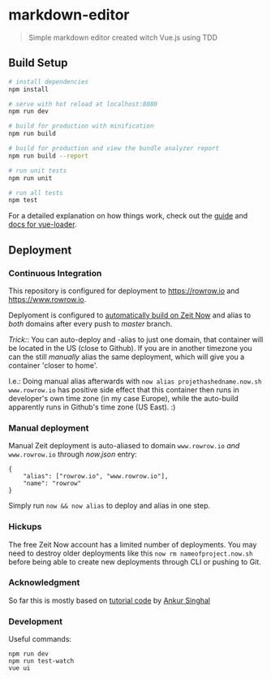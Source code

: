 # markdown-editor

> Simple markdown editor created witch Vue.js using TDD

## Build Setup

``` bash
# install dependencies
npm install

# serve with hot reload at localhost:8080
npm run dev

# build for production with minification
npm run build

# build for production and view the bundle analyzer report
npm run build --report

# run unit tests
npm run unit

# run all tests
npm test
```

For a detailed explanation on how things work, check out the [guide](http://vuejs-templates.github.io/webpack/) and [docs for vue-loader](http://vuejs.github.io/vue-loader).


## Deployment

### Continuous Integration

This repository is configured for deployment to https://rowrow.io and https://www.rowrow.io.

Deplyoment is configured to [automatically build on Zeit Now](https://zeit.co/docs/integrations/now-for-github) and alias to _both_ domains after every push to _master_ branch.

_Trick:_: You can auto-deploy and -alias to just one domain, that container will be located in the US (close to Github). If you are in another timezone you can the still _manually_ alias the same deployment, which will give you a container 'closer to home'.

I.e.: Doing manual alias afterwards with ```now alias projethashedname.now.sh www.rowrow.io``` has positive side effect that this container then runs in developer's own time zone (in my case Europe), while the auto-build apparently runs in Github's time zone (US East). :) 

### Manual deployment

Manual Zeit deployment is auto-aliased to domain ```www.rowrow.io``` *and* ```www.rowrow.io``` through _now.json_ entry:

```
{
    "alias": ["rowrow.io", "www.rowrow.io"],
    "name": "rowrow"
}
```

Simply run ```now && now alias``` to deploy and alias in one step.


### Hickups

The free Zeit Now account has a limited number of deployments. You may need to destroy older deployments like this ```now rm nameofproject.now.sh``` before being able to create new deployments through CLI or pushing to Git.

### Acknowledgment

So far this is mostly based on [tutorial code](https://github.com/ankurrsinghal/markdown-editor) by [Ankur Singhal](https://medium.com/@ankurr.singhal)

### Development

Useful commands:
```
npm run dev
npm run test-watch
vue ui
```
